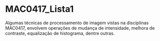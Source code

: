 # MAC0417_Lista1
Algumas técnicas de processamento de imagem vistas na disciplinas MAC0417, envolvem operações de mudança de intensidade, melhora de contraste, equalização de histograma, dentre outras.
